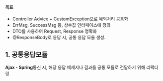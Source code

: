 #### 목표
- Controller Advice + CustomException으로 예외처리 공통화
- ErrMsg, SuccessMsg 등, 상수값 인터페이스에 정의
- DTO를 사용하여 Request, Response 명확화
- @ResponseBody로 응답 시, 공통 응답 모듈 생성.

## 1. 공통응답모듈
**Ajax - Spring**통신 시, 해당 응답 메세지나 결과를 공통 모듈로 전달하기 위해 리팩터링

